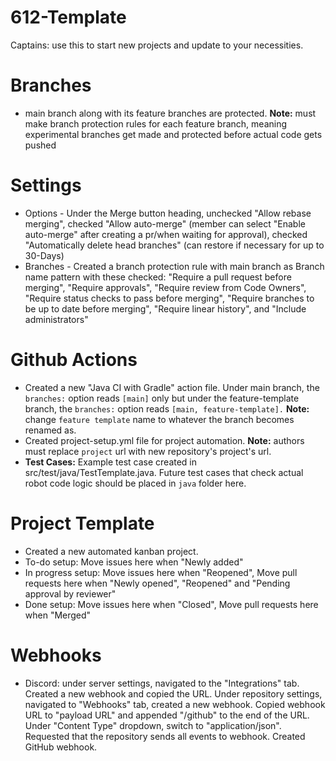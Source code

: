 # 612-Template
Captains: use this to start new projects and update to your necessities.

# Branches
- main branch along with its feature branches are protected. **Note:** must make branch protection rules for each feature branch, meaning experimental branches get made and protected before actual code gets pushed

# Settings
- Options - Under the Merge button heading, unchecked "Allow rebase merging", checked "Allow auto-merge" (member can select "Enable auto-merge" after creating a pr/when waiting for approval), checked "Automatically delete head branches" (can restore if necessary for up to 30-Days)
- Branches - Created a branch protection rule with main branch as Branch name pattern with these checked: "Require a pull request before merging", "Require approvals", "Require review from Code Owners", "Require status checks to pass before merging", "Require branches to be up to date before merging", "Require linear history", and "Include administrators"

# Github Actions
- Created a new "Java CI with Gradle" action file. Under main branch, the ```branches:``` option reads ```[main]``` only but under the feature-template branch, the ```branches:``` option reads ```[main, feature-template].``` **Note:** change ```feature template``` name to whatever the branch becomes renamed as.
- Created project-setup.yml file for project automation. **Note:** authors must replace ```project``` url with new repository's project's url.
- **Test Cases:** Example test case created in src/test/java/TestTemplate.java. Future test cases that check actual robot code logic should be placed in ```java``` folder here.

# Project Template
- Created a new automated kanban project.
- To-do setup: Move issues here when "Newly added"
- In progress setup: Move issues here when "Reopened", Move pull requests here when "Newly opened", "Reopened" and "Pending approval by reviewer"
- Done setup: Move issues here when "Closed", Move pull requests here when "Merged"

# Webhooks
- Discord: under server settings, navigated to the "Integrations" tab. Created a new webhook and copied the URL. Under repository settings, navigated to "Webhooks" tab, created a new webhook. Copied webhook URL to "payload URL" and appended "/github" to the end of the URL. Under "Content Type" dropdown, switch to "application/json". Requested that the repository sends all events to webhook. Created GitHub webhook. 
